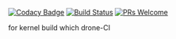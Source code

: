 [![Codacy Badge](https://app.codacy.com/project/badge/Grade/b529e6bd5de84041954e0c239b2d4731)](https://www.codacy.com/gh/cbendot/builder-compilation/dashboard?utm_source=github.com&amp;utm_medium=referral&amp;utm_content=cbendot/builder-compilation&amp;utm_campaign=Badge_Grade) [![Build Status](https://cloud.drone.io/api/badges/cbendot/builder-compilation/status.svg?ref=refs/heads/ci-clang)](https://cloud.drone.io/cbendot/builder-compilation) [![PRs Welcome](https://img.shields.io/badge/PRs-welcome-brightgreen.svg?style=flat-square)](http://makeapullrequest.com)

for kernel build which drone-CI

